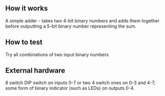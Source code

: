 <!---

This file is used to generate your project datasheet. Please fill in the information below and delete any unused
sections.

You can also include images in this folder and reference them in the markdown. Each image must be less than
512 kb in size, and the combined size of all images must be less than 1 MB.
-->

## How it works

A simple adder - takes two 4-bit binary numbers and adds them together before outputting a 5-bit binary number representing the sum. 

## How to test

Try all combinations of two input binary numbers

## External hardware

8 switch DIP switch on inputs 0-7 or two 4 switch ones on 0-3 and 4-7; some form of binary indicator (such as LEDs) on outputs 0-4.
